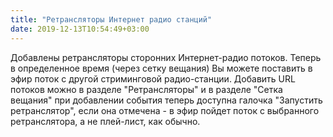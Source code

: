 ```yaml
---
title: "Ретрансляторы Интернет радио станций"
date: 2019-12-13T10:54:49+03:00
---
```


Добавлены ретрансляторы сторонних Интернет-радио потоков. Теперь в определенное время (через сетку вещания) Вы можете поставить в эфир поток с другой стриминговой радио-станции. Добавить URL потоков можно в разделе "Ретрансляторы" и в разделе "Сетка вещания" при добавлении события теперь доступна галочка "Запустить ретранслятор", если она отмечена - в эфир пойдет поток с выбранного ретранслятора, а не плей-лист, как обычно. 